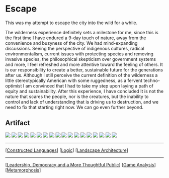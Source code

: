 # Escape

This was my attempt to escape the city into the wild for a while.

The wilderness experience definitely sets a milestone for me, since this is the first time I have endured a 9-day touch of nature, away from the convenience and buzyness of the city. We had mind-expanding discussions. Seeing the perspective of indigenous cultures, radical environmentalism, current issues with protecting species and removing invasive species, the philosophical skepticism over government systems and more, I feel refreshed and more attentive toward the feeling of others. It is our responsibility to create a better, sustainable future for the generations after us. Although I still perceive the current definition of the wilderness a little stereotypically American with some ruggedness, as a fervent techno-optimist I am convinced that I had to take my step upon laying a path of equity and sustainability. After this experience, I have concluded It is not the nature that scares the people, nor is the creatures, but the inability to control and lack of understanding that is driving us to destruction, and we need to fix that starting right now. We can go even further beyond.

## Artifact

![](../images/DSC_0044.JPG)
![](../images/DSC_0049.JPG)
![](../images/DSC_0050.JPG)
![](../images/DSC_0060.JPG)
![](../images/DSC_0061.JPG)
![](../images/DSC_0077.JPG)
![](../images/DSC_0106.JPG)
![](../images/DSC_0108.JPG)
![](../images/DSC_0115.JPG)
![](../images/DSC_0125.JPG)
![](../images/DSC_0129.JPG)
![](../images/DSC_0133.JPG)
![](../images/DSC_0299.JPG)
![](../images/DSC_0300.JPG)
![](../images/DSC_0361.JPG)
![](../images/DSC_0362.JPG)
![](../images/DSC_0414.JPG)
![](../images/DSC_0415.JPG)

---

[[Constructed Languages]]
[[Logic]]
[[Landscape Architecture]]

---

[[Leadership, Democracy and a More Thoughtful Public]]
[[Game Analysis]]
[[Metamorphosis]]

[//begin]: # "Autogenerated link references for markdown compatibility"
[Constructed Languages]: <Constructed Languages> "Constructed Languages"
[Logic]: ../PHIL/Logic "Logic"
[Landscape Architecture]: <../LARCH/Landscape Architecture> "Landscape Architecture"
[Leadership, Democracy and a More Thoughtful Public]: <Leadership, Democracy and a More Thoughtful Public> "Talk Persuasively"
[Game Analysis]: <../INFO/Game Analysis> "Narratives Beyond Reading"
[Metamorphosis]: ../Metamorphosis "Metamorphosis"
[//end]: # "Autogenerated link references"
